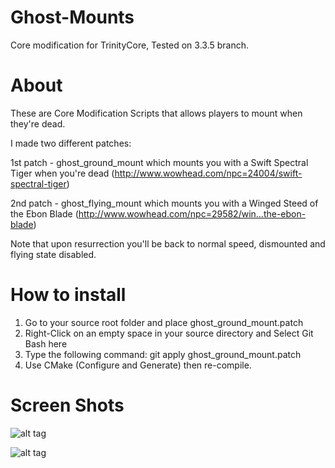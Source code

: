 # Ghost-Mounts
Core modification for TrinityCore, Tested on 3.3.5 branch.

# About
These are Core Modification Scripts that allows players to mount when they're dead.

I made two different patches:

1st patch - ghost_ground_mount which mounts you with a Swift Spectral Tiger when you're dead (http://www.wowhead.com/npc=24004/swift-spectral-tiger)

2nd patch - ghost_flying_mount which mounts you with a Winged Steed of the Ebon Blade (http://www.wowhead.com/npc=29582/win...the-ebon-blade)

Note that upon resurrection you'll be back to normal speed, dismounted and flying state disabled.

# How to install
1. Go to your source root folder and place ghost_ground_mount.patch
2. Right-Click on an empty space in your source directory and Select Git Bash here
3. Type the following command: git apply ghost_ground_mount.patch
4. Use CMake (Configure and Generate) then re-compile.

# Screen Shots
![alt tag](http://s12.postimg.org/kum7qysot/ghost_ground_mount.jpg)

![alt tag](http://s18.postimg.org/46mky5nnd/ghost_flying_mount.jpg)
